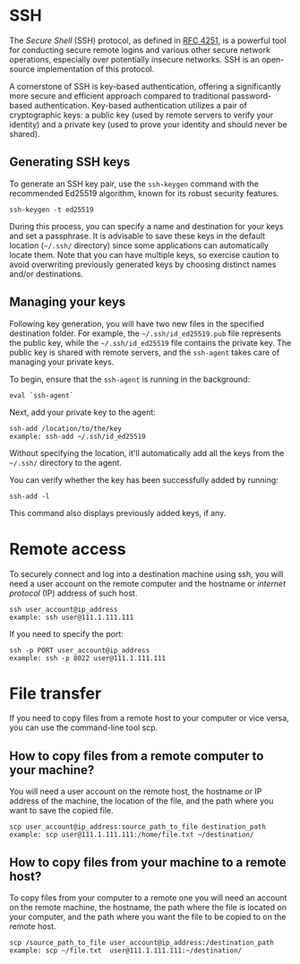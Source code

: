 # SSH

The _Secure Shell_ (SSH) protocol, as defined in [RFC 4251](https://datatracker.ietf.org/doc/html/rfc4251), is a powerful tool for conducting secure remote logins and various other secure network operations, especially over potentially insecure networks. SSH is an open-source implementation of this protocol.

A cornerstone of SSH is key-based authentication, offering a significantly more secure and efficient approach compared to traditional password-based authentication. Key-based authentication utilizes a pair of cryptographic keys: a public key (used by remote servers to verify your identity) and a private key (used to prove your identity and should never be shared).

## Generating SSH keys

To generate an SSH key pair, use the `ssh-keygen` command with the recommended Ed25519 algorithm, known for its robust security features.

```
ssh-keygen -t ed25519
```

During this process, you can specify a name and destination for your keys and set a passphrase. It is advisable to save these keys in the default location (`~/.ssh/` directory) since some applications can automatically locate them. Note that you can have multiple keys, so exercise caution to avoid overwriting previously generated keys by choosing distinct names and/or destinations.

## Managing your keys

Following key generation, you will have two new files in the specified destination folder. For example, the `~/.ssh/id_ed25519.pub` file represents the public key, while the `~/.ssh/id_ed25519` file contains the private key. The public key is shared with remote servers, and the `ssh-agent` takes care of managing your private keys.

To begin, ensure that the `ssh-agent` is running in the background:

```
eval `ssh-agent`
```

Next, add your private key to the agent:

```
ssh-add /location/to/the/key
example: ssh-add ~/.ssh/id_ed25519
```

Without specifying the location, it'll automatically add all the keys from the `~/.ssh/` directory to the agent.

You can verify whether the key has been successfully added by running:

```
ssh-add -l
```

This command also displays previously added keys, if any.


# Remote access

To securely connect and log into a destination machine using ssh, you will need a user account on the remote computer and the hostname or _internet protocol_ (IP) address of such host.

```
ssh user_account@ip_address
example: ssh user@111.1.111.111 
```

If you need to specify the port:
```
ssh -p PORT user_account@ip_address
example: ssh -p 8022 user@111.1.111.111 
```

# File transfer

If you need to copy files from a remote host to your computer or vice versa, you can use the command-line tool scp.

## How to copy files from a remote computer to your machine?

You will need a user account on the remote host, the hostname or IP address of the machine, the location of the file, and the path where you want to save the copied file.

```
scp user_account@ip_address:source_path_to_file destination_path
example: scp user@111.1.111.111:/home/file.txt ~/destination/ 
```

## How to copy files from your machine to a remote host?

To copy files from your computer to a remote one you will need an account on the remote machine, the hostname, the path where the file is located on your computer, and the path where you want the file to be copied to on the remote host.

```
scp /source_path_to_file user_account@ip_address:/destination_path
example: scp ~/file.txt  user@111.1.111.111:~/destination/ 
```
